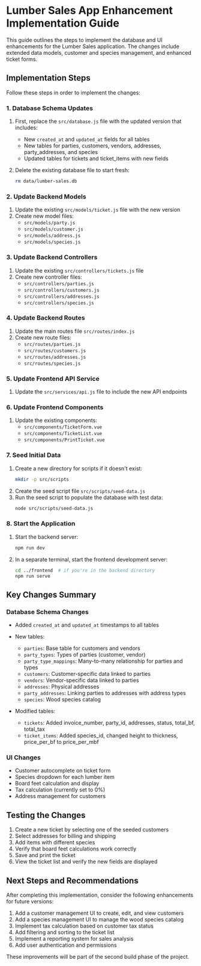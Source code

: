 # Lumber Sales App Enhancement Implementation Guide

This guide outlines the steps to implement the database and UI enhancements for the Lumber Sales application. The changes include extended data models, customer and species management, and enhanced ticket forms.

## Implementation Steps

Follow these steps in order to implement the changes:

### 1. Database Schema Updates

1. First, replace the `src/database.js` file with the updated version that includes:
   - New `created_at` and `updated_at` fields for all tables
   - New tables for parties, customers, vendors, addresses, party_addresses, and species
   - Updated tables for tickets and ticket_items with new fields

2. Delete the existing database file to start fresh:
   ```bash
   rm data/lumber-sales.db
   ```

### 2. Update Backend Models

1. Update the existing `src/models/ticket.js` file with the new version
2. Create new model files:
   - `src/models/party.js`
   - `src/models/customer.js`
   - `src/models/address.js`
   - `src/models/species.js`

### 3. Update Backend Controllers

1. Update the existing `src/controllers/tickets.js` file
2. Create new controller files:
   - `src/controllers/parties.js`
   - `src/controllers/customers.js`
   - `src/controllers/addresses.js`
   - `src/controllers/species.js`

### 4. Update Backend Routes

1. Update the main routes file `src/routes/index.js`
2. Create new route files:
   - `src/routes/parties.js`
   - `src/routes/customers.js`
   - `src/routes/addresses.js`
   - `src/routes/species.js`

### 5. Update Frontend API Service

1. Update the `src/services/api.js` file to include the new API endpoints

### 6. Update Frontend Components

1. Update the existing components:
   - `src/components/TicketForm.vue`
   - `src/components/TicketList.vue`
   - `src/components/PrintTicket.vue`

### 7. Seed Initial Data

1. Create a new directory for scripts if it doesn't exist:
   ```bash
   mkdir -p src/scripts
   ```
2. Create the seed script file `src/scripts/seed-data.js`
3. Run the seed script to populate the database with test data:
   ```bash
   node src/scripts/seed-data.js
   ```

### 8. Start the Application

1. Start the backend server:
   ```bash
   npm run dev
   ```
2. In a separate terminal, start the frontend development server:
   ```bash
   cd ../frontend  # if you're in the backend directory
   npm run serve
   ```

## Key Changes Summary

### Database Schema Changes

- Added `created_at` and `updated_at` timestamps to all tables
- New tables:
  - `parties`: Base table for customers and vendors
  - `party_types`: Types of parties (customer, vendor)
  - `party_type_mappings`: Many-to-many relationship for parties and types
  - `customers`: Customer-specific data linked to parties
  - `vendors`: Vendor-specific data linked to parties
  - `addresses`: Physical addresses
  - `party_addresses`: Linking parties to addresses with address types
  - `species`: Wood species catalog

- Modified tables:
  - `tickets`: Added invoice_number, party_id, addresses, status, total_bf, total_tax
  - `ticket_items`: Added species_id, changed height to thickness, price_per_bf to price_per_mbf

### UI Changes

- Customer autocomplete on ticket form
- Species dropdown for each lumber item
- Board feet calculation and display
- Tax calculation (currently set to 0%)
- Address management for customers

## Testing the Changes

1. Create a new ticket by selecting one of the seeded customers
2. Select addresses for billing and shipping
3. Add items with different species
4. Verify that board feet calculations work correctly
5. Save and print the ticket
6. View the ticket list and verify the new fields are displayed

## Next Steps and Recommendations

After completing this implementation, consider the following enhancements for future versions:

1. Add a customer management UI to create, edit, and view customers
2. Add a species management UI to manage the wood species catalog
3. Implement tax calculation based on customer tax status
4. Add filtering and sorting to the ticket list
5. Implement a reporting system for sales analysis
6. Add user authentication and permissions

These improvements will be part of the second build phase of the project.